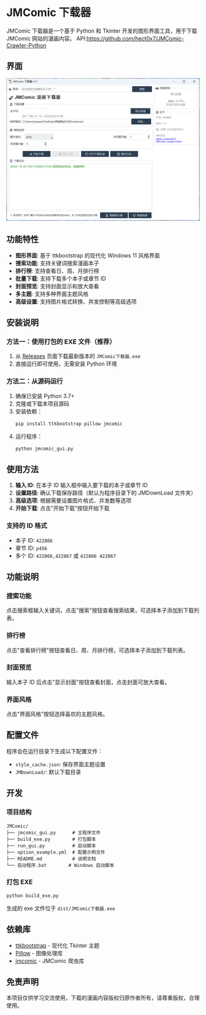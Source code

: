 # JMComic 下载器

JMComic 下载器是一个基于 Python 和 Tkinter 开发的图形界面工具，用于下载 JMComic 网站的漫画内容。
API:https://github.com/hect0x7/JMComic-Crawler-Python
## 界面
![image](https://github.com/yxxawa/jmDownload/blob/main/%E7%A4%BA%E4%BE%8B%E5%9B%BE%E7%89%87/%E7%A4%BA%E4%BE%8B.png)
## 功能特性

-  **图形界面**: 基于 ttkbootstrap 的现代化 Windows 11 风格界面
-  **搜索功能**: 支持关键词搜索漫画本子
-  **排行榜**: 支持查看日、周、月排行榜
-  **批量下载**: 支持下载多个本子或章节 ID
-  **封面预览**: 支持封面显示和放大查看
-  **多主题**: 支持多种界面主题风格
-  **高级设置**: 支持图片格式转换、并发控制等高级选项

## 安装说明

### 方法一：使用打包的 EXE 文件（推荐）

1. 从 [Releases](https://github.com/your-username/jmcomic-downloader/releases) 页面下载最新版本的 `JMComic下载器.exe`
2. 直接运行即可使用，无需安装 Python 环境

### 方法二：从源码运行

1. 确保已安装 Python 3.7+
2. 克隆或下载本项目源码
3. 安装依赖：
   ```bash
   pip install ttkbootstrap pillow jmcomic
   ```
4. 运行程序：
   ```bash
   python jmcomic_gui.py
   ```

## 使用方法

1. **输入 ID**: 在本子 ID 输入框中输入要下载的本子或章节 ID
2. **设置路径**: 确认下载保存路径（默认为程序目录下的 JMDownLoad 文件夹）
3. **高级选项**: 根据需要设置图片格式、并发数等选项
4. **开始下载**: 点击"开始下载"按钮开始下载

### 支持的 ID 格式

- 本子 ID: `422866`
- 章节 ID: `p456`
- 多个 ID: `422866,422867` 或 `422866 422867`

## 功能说明

### 搜索功能
点击搜索框输入关键词，点击"搜索"按钮查看搜索结果，可选择本子添加到下载列表。

### 排行榜
点击"查看排行榜"按钮查看日、周、月排行榜，可选择本子添加到下载列表。

### 封面预览
输入本子 ID 后点击"显示封面"按钮查看封面，点击封面可放大查看。

### 界面风格
点击"界面风格"按钮选择喜欢的主题风格。

## 配置文件

程序会在运行目录下生成以下配置文件：

- `style_cache.json`: 保存界面主题设置
- `JMDownLoad/`: 默认下载目录

## 开发

### 项目结构

```
JMComic/
├── jmcomic_gui.py      # 主程序文件
├── build_exe.py        # 打包脚本
├── run_gui.py          # 启动脚本
├── option_example.yml  # 配置示例文件
├── README.md           # 说明文档
└── 启动程序.bat        # Windows 启动脚本
```

### 打包 EXE

```bash
python build_exe.py
```

生成的 exe 文件位于 `dist/JMComic下载器.exe`

## 依赖库

- [ttkbootstrap](https://github.com/israel-dryer/ttkbootstrap) - 现代化 Tkinter 主题
- [Pillow](https://python-pillow.org/) - 图像处理库
- [jmcomic](https://github.com/hect0x7/JMComic-Crawler-Python) - JMComic 爬虫库

## 免责声明

本项目仅供学习交流使用，下载的漫画内容版权归原作者所有，请尊重版权，合理使用。
